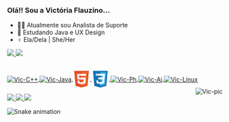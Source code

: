 ### Olá!! Sou a Victória Flauzino...


- 👩‍💻 Atualmente sou Analista de Suporte
- 🐧 Estudando Java e UX Design
- ♀️ Ela/Dela | She/Her

<div style="width:80%">

  <a href="https://github.com/vgflauzino">
  <img width="50%" src=
  "https://github-readme-stats.vercel.app/api?username=vgflauzino&show_icons=true&theme=aura_dark&include_all_commits=true&count_private=true"/>
  <img width="50%" src=
  "https://github-readme-stats.vercel.app/api/top-langs/?username=vgflauzino&layout=compact&langs_count=7&theme=aura_dark"/>
  
</div>

<div style="display: inline_block"><br>

  <img align="center" alt="Vic-C++" height="40" width="40" src=
  "https://cdn.jsdelivr.net/gh/devicons/devicon/icons/cplusplus/cplusplus-original.svg">
  <img align="center" alt="Vic-Java" height="40" width="40" src=
  "https://cdn.jsdelivr.net/gh/devicons/devicon/icons/java/java-original-wordmark.svg">
  <img align="center" alt="Vic-HTML" height="40" width="40" src=
  "https://raw.githubusercontent.com/devicons/devicon/master/icons/html5/html5-original.svg">
  <img align="center" alt="Vic-CSS" height="40" width="40" src=
  "https://raw.githubusercontent.com/devicons/devicon/master/icons/css3/css3-original.svg">
  <img align="center" alt="Vic-Ph" height="40" width="40" src=
  "https://cdn.jsdelivr.net/gh/devicons/devicon/icons/photoshop/photoshop-plain.svg">
  <img align="center" alt="Vic-Ai" height="40" width="40" src=
  "https://cdn.jsdelivr.net/gh/devicons/devicon/icons/illustrator/illustrator-plain.svg">
  <img align="center" alt="Vic-Linux" height="40" width="40" src=
  "https://cdn.jsdelivr.net/gh/devicons/devicon/icons/linux/linux-original.svg">
  <img align="right" alt="Vic-pic" height="160" src=
  "https://cdn.discordapp.com/attachments/793958517097627688/999849527890673724/download20220704222439.png">
  
</div>


<div> 

  <a href="https://www.linkedin.com/in/vict%C3%B3ria-gabrielle-flauzino-156264203/" target="_blank">
  <img width="140" src="https://img.shields.io/badge/-LinkedIn-%230077B5?style=for-the-badge&logo=linkedin&logoColor=white" target="_blank"> </a>  
  <a href="mailto:victoriagflauzino@gmail.com">
  <img width="110" src="https://img.shields.io/badge/Gmail-D14836?style=for-the-badge&logo=gmail&logoColor=white" target="_blank"> </a>
  <a href="https://steamcommunity.com/profiles/76561199009264828/" target="_blank">
  <img width="110" src="https://img.shields.io/badge/Steam-000000?style=for-the-badge&logo=steam&logoColor=white" target="_blank"> </a>

 ![Snake animation](https://github.com/vgflauzino/vgflauzino/blob/output/github-contribution-grid-snake.svg)
 
</div>
